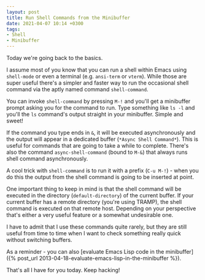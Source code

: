 ```yaml
---
layout: post
title: Run Shell Commands from the Minibuffer
date: 2021-04-07 10:14 +0300
tags:
- Shell
- Minibuffer
---
```


Today we're going back to the basics.

I assume most of you know that
you can run a shell within Emacs using `shell-mode` or even a
terminal (e.g. `ansi-term` or `vterm`). While those are super useful
there's a simpler and faster way to run the occasional shell command
via the aptly named command `shell-command`.

You can invoke `shell-command` by pressing `M-!` and you'll get a minibuffer
prompt asking you for the command to run. Type something like `ls -l` and you'll
the `ls` command's output straight in your minibuffer. Simple and sweet!

If the command you type ends in `&`, it will be executed asynchronously and
the output will appear in a dedicated buffer (`*Async Shell Command*`). This
is useful for commands that are going to take a while to complete. There's
also the command `async-shell-command` (bound to `M-&`) that always runs shell
command asynchronously.

A cool trick with `shell-command` is to run it with a prefix (`C-u M-!`) -
when you do this the output from the shell command is going to be inserted
at point.

One important thing to keep in mind is that the shell command will be executed in the
directory (`default-directory`) of the current buffer. If your current buffer has a remote
directory (you're using TRAMP), the shell command is executed on that
remote host. Depending on your perspective that's either a very useful feature
or a somewhat undesirable one.

I have to admit that I use these commands quite rarely, but they are still useful from time to time when I want to check something really quick without switching buffers.

As a reminder - you can also [evaluate Emacs Lisp code in the minibuffer]({% post_url 2013-04-18-evaluate-emacs-lisp-in-the-minibuffer %}).

That's all I have for you today. Keep hacking!
